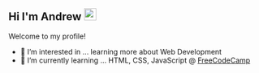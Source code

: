## Hi I'm Andrew <img src="https://raw.githubusercontent.com/MartinHeinz/MartinHeinz/master/wave.gif" height="24px" width="24px">

Welcome to my profile! 
- 👀 I’m interested in ... learning more about Web Development 
- 🌱 I’m currently learning ... HTML, CSS, JavaScript @ [FreeCodeCamp](https://www.freecodecamp.org/learn)


<!---
anguyen447769/anguyen447769 is a ✨ special ✨ repository because its `README.md` (this file) appears on your GitHub profile.
You can click the Preview link to take a look at your changes.
--->

